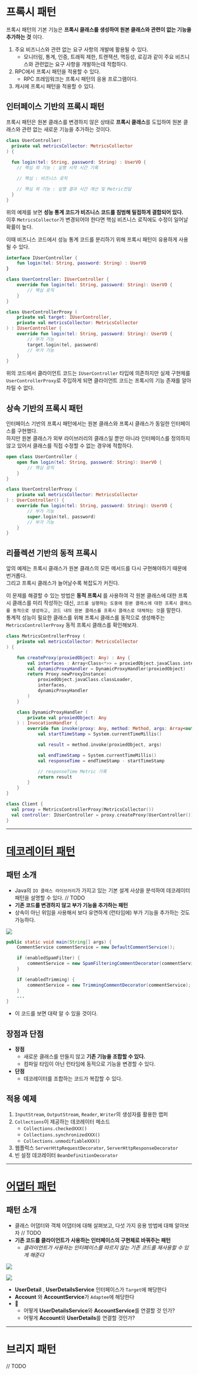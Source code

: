 
# **프록시 패턴**

프록시 패턴의 기본 기능은 **프록시 클래스를 생성하여 원본 클래스와 관련이 없는 기능을 추가하는 것** 이다.  
1. 주요 비즈니스와 관련 없는 요구 사항의 개발에 활용될 수 있다.
   - 모니터링, 통계, 인증, 트래픽 제한, 트랜잭션, 멱등성, 로깅과 같이 주요 비즈니스와 관련없는 요구 사항을 개발하는데 적합하다.
2. RPC에서 프록시 패턴을 적용할 수 있다.
   - RPC 프레임워크는 프록시 패턴의 응용 프로그램이다.
3. 캐시에 프록시 패턴을 적용할 수 있다.


## 인터페이스 기반의 프록시 패턴

프록시 패턴은 원본 클래스를 변경하지 않은 상태로 **프록시 클래스**를 도입하여 원본 클래스와 관련 없는 새로운 기능을 추가하는 것이다.  

```kotlin
class UserController(
  private val metricsCollector: MetricsCollector
) {
  
  fun login(tel: String, password: String) : UserVO {
    // 핵심 외 기능 : 실행 시작 시간 기록

    // 핵심 : 비즈니스 로직

    // 핵심 외 기능 : 실행 결과 시간 계산 및 Metric전달
  }
}
```

위의 예제를 보면 **성능 통계 코드가 비즈니스 코드를 침범해 밀접하게 결합되어 있다.**  
이후 `MetricsCollector`가 변경되어야 한다면 핵심 비즈니스 로직에도 수정이 일어날 확률이 높다.  
  
이때 비즈니스 코드에서 성능 통계 코드를 분리하기 위해 프록시 패턴이 유용하게 사용될 수 있다.  

```kotlin
interface IUserController {
    fun login(tel: String, password: String) : UserVO
}

class UserController: IUserController {
    override fun login(tel: String, password: String): UserVO {
        // 핵심 로직
    }
}

class UserControllerProxy (
    private val target: IUserController,
    private val metricsCollector: MetricsCollector
) : IUserController {
    override fun login(tel: String, password: String): UserVO {
        // 부가 기능
        target.login(tel, password)
        // 부가 기능
    }
}
```

위의 코드에서 클라이언트 코드는 `IUserController` 타입에 의존하지만 실제 구현체를 `UserControllerProxy`로 주입하게 되면 클라이언트 코드는 프록시의 기능 존재를 알아차릴 수 없다.  

## 상속 기반의 프록시 패턴

인터페이스 기반의 프록시 패턴에서는 원본 클래스와 프록시 클래스가 동일한 인터페이스를 구현했다.  
하지만 원본 클래스가 외부 라이브러리의 클래스일 뿐만 아니라 인터페이스를 정의하지 않고 있어서 클래스를 직접 수정할 수 없는 경우에 적합하다.  

```kotlin
open class UserController {
    open fun login(tel: String, password: String): UserVO {
        // 핵심 로직
    }
}

class UserControllerProxy (
    private val metricsCollector: MetricsCollector
) : UserController() {
    override fun login(tel: String, password: String): UserVO {
        // 부가 기능
        super.login(tel, password)
        // 부가 기능
    }
}
```

## 리플렉션 기반의 동적 프록시

앞의 예제는 프록시 클래스가 원본 클래스의 모든 메서드를 다시 구현해야하기 때문에 번거롭다.  
그리고 프록시 클래스가 늘어날수록 복잡도가 커진다.  
  
이 문제를 해결할 수 있는 방법은 **동적 프록시** 를 사용하여 각 원본 클래스에 대한 프록시 클래스를 미리 작성하는 대신, `코드를 실행하는 도중에 원본 클래스에 대한 프록시 클래스를 동적으로 생성하고, 코드 내의 원본 클래스를 프록시 클래스로 대체하는 것`을 말한다.  
통계적 성능이 필요한 클래스를 위해 프록시 클래스를 동적으로 생성해주는 `MetricsControllerProxy` 동적 프록시 클래스를 확인해보자.

```kotlin
class MetricsControllerProxy (
    private val metricsCollector: MetricsCollector
) {

    fun createProxy(proxiedObject: Any) : Any {
        val interfaces : Array<Class<*>> = proxiedObject.javaClass.interfaces
        val dynamicProxyHandler = DynamicProxyHandler(proxiedObject)
        return Proxy.newProxyInstance(
            proxiedObject.javaClass.classLoader,
            interfaces,
            dynamicProxyHandler
        )
    }

    class DynamicProxyHandler (
        private val proxiedObject: Any
    ) : InvocationHandler {
        override fun invoke(proxy: Any, method: Method, args: Array<out Any>): Any {
            val startTimeStamp = System.currentTimeMillis()

            val result = method.invoke(proxiedObject, args)

            val endTimeStamp = System.currentTimeMillis()
            val responseTime = endTimeStamp - startTimeStamp

            // responseTime Metric 기록
            return result
        }
    }
}

class Client {
  val proxy = MetricsControllerProxy(MetricsCollector())
  val controller: IUserController = proxy.createProxy(UserController()) as IUserController
}
```

***

# **[데코레이터 패턴](https://github.com/jdalma/design-patterns/commit/9537c45bc4b9c53e0f9af0d4bd48c7503998fc2d)**

## 패턴 소개

- Java의 `IO 클래스 라이브러리`가 가지고 있는 기본 설계 사상을 분석하여 데코레이터 패턴을 설명할 수 있다. // TODO
- **기존 코드를 변경하지 않고 부가 기능을 추가하는 패턴**
- 상속이 아닌 위임을 사용해서 보다 유연하게 (런타임에) 부가 기능을 추가하는 것도 가능하다.

![](imgs/structureRelated/decorator.png)

```java
public static void main(String[] args) {
    CommentService commentService = new DefaultCommentService();

    if (enabledSpamFilter) {
        commentService = new SpamFilteringCommentDecorator(commentService);
    }

    if (enabledTrimming) {
        commentService = new TrimmingCommentDecorator(commentService);
    }
    ...
}
```
- 이 코드를 보면 대략 알 수 있을 것이다.

## 장점과 단점

- **장점**
  - 새로운 클래스를 만들지 않고 **기존 기능을 조합할 수 있다.**
  - 컴파일 타임이 아닌 런타임에 동적으로 기능을 변경할 수 있다.
- **단점**
  - 데코레이터를 조합하는 코드가 복잡할 수 있다.

## 적용 예제

1. `InputStream`, `OutputStream`, `Reader`, `Writer`의 생성자를 활용한 랩퍼
2. `Collections`이 제공하는 데코레이터 메소드
   - `Collections.checkedXXX()`
   - `Collections.synchronizedXXX()`
   - `Collections.unmodifiableXXX()`
3. 웹플럭스 `ServerHttpRequestDecorator`, `ServerHttpResponseDecorator`
4. 빈 설정 데코레이터 `BeanDefinitionDecorator`

***

# **[어댑터 패턴](https://github.com/jdalma/design-patterns/tree/master/src/main/java/me/whiteship/designpatterns/_02_structural_patterns/_06_adapter)**

## 패턴 소개

- 클래스 어댑터와 객체 어댑터에 대해 살펴보고, 다섯 가지 응용 방법에 대해 알아보자 // TODO
- **기존 코드를 클라이언트가 사용하는 인터페이스의 구현체로 바꿔주는 패턴**
  - *클라이언트가 사용하는 인터페이스를 따르지 않는 기존 코드를 재사용할 수 있게 해준다*

![](imgs/structureRelated/adapterDiagram.png)

![](imgs/structureRelated/adapter1.png)

- **UserDetail** , **UserDetailsService** 인터페이스가 `Target`에 해당한다
- **Account** 와 **AccountService**가 `Adaptee`에 해당한다
- 📌
  - 어떻게 **UserDetailsService**와 **AccountService**를 연결할 것 인가?
  - 어떻게 **Account**와 **UserDetails**를 연결할 것인가?

***

# **브리지 패턴**

// TODO